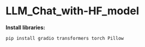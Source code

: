 # LLM_Chat_with-HF_model

**Install libraries:**
```bash
pip install gradio transformers torch Pillow
```
